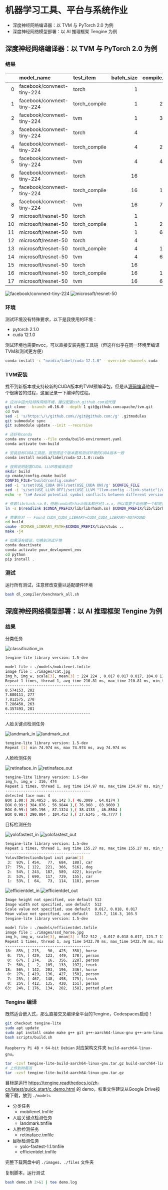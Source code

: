 # 机器学习工具、平台与系统作业

- 深度神经网络编译器：以 TVM 与 PyTorch 2.0 为例
- 深度神经网络模型部署：以 AI 推理框架 Tengine 为例

## 深度神经网络编译器：以 TVM 与 PyTorch 2.0 为例

### 结果

|    | model_name                 | test_item     |   batch_size |   compile_time_s |   infer_time_mean_ms |
|---:|:---------------------------|:--------------|-------------:|-----------------:|---------------------:|
|  0 | facebook/convnext-tiny-224 | torch         |            1 |        /       |              4.47948 |
|  1 | facebook/convnext-tiny-224 | torch_compile |            1 |          2.57027 |              3.45069 |
|  2 | facebook/convnext-tiny-224 | tvm           |            1 |         37.7127  |              4.57279 |
|  3 | facebook/convnext-tiny-224 | torch         |            4 |        /       |              4.4797  |
|  4 | facebook/convnext-tiny-224 | torch_compile |            4 |          2.05128 |              3.37868 |
|  5 | facebook/convnext-tiny-224 | tvm           |            4 |         43.3252  |             13.6116  |
|  6 | facebook/convnext-tiny-224 | torch         |           16 |        /       |              6.63025 |
|  7 | facebook/convnext-tiny-224 | torch_compile |           16 |          1.99523 |              4.62228 |
|  8 | facebook/convnext-tiny-224 | tvm           |           16 |         71.2845  |             53.154   |
|  9 | microsoft/resnet-50        | torch         |            1 |        /       |              5.51754 |
| 10 | microsoft/resnet-50        | torch_compile |            1 |          2.23461 |              3.12204 |
| 11 | microsoft/resnet-50        | tvm           |            1 |         62.4482  |              1.86983 |
| 12 | microsoft/resnet-50        | torch         |            4 |        /       |              5.56561 |
| 13 | microsoft/resnet-50        | torch_compile |            4 |          1.96603 |              3.04268 |
| 14 | microsoft/resnet-50        | tvm           |            4 |         66.6161  |              6.66447 |
| 15 | microsoft/resnet-50        | torch         |           16 |        /       |              5.58056 |
| 16 | microsoft/resnet-50        | torch_compile |           16 |          1.89306 |              4.17158 |
| 17 | microsoft/resnet-50        | tvm           |           16 |         66.1151  |              9.86793 |

![facebook/convnext-tiny-224](docs/facebook_convnext-tiny-224_infer_time.png)
![microsoft/resnet-50](docs/microsoft_resnet-50_infer_time.png)

### 环境

测试环境没有特殊要求，以下是我使用的环境：
- pytorch 2.1.0
- cuda 12.1.0

测试环境也需要nvcc，可以直接安装完整工具链（但这样似乎在同一环境里编译TVM和测试更方便）
```bash
conda install -c "nvidia/label/cuda-12.1.0" --override-channels cuda
```

### TVM安装

找不到新版本或支持较新的CUDA版本的TVM预编译包，但是从[源码编译](https://tvm.apache.org/docs/install/from_source.html)他是一个很痛苦的过程，这里记录一下编译的过程。

```bash
# 应对中国大陆特殊网络环境，建议配置ssh.github.com或代理
git clone --branch v0.16.0 --depth 1 git@github.com:apache/tvm.git
cd tvm
sed -i 's/https:\/\/github.com\//git@github.com:/g' .gitmodules
git submodule sync
git submodule update --init --recursive

# 还好有conda
conda env create --file conda/build-environment.yaml
conda activate tvm-build

# 安装目标CUDA工具链，我觉得这个版本要和测试环境的CUDA版本一致
conda install nvidia/label/cuda-12.1.0::cuda

# 按照说明配置CUDA、LLVM等编译选项
mkdir build
cp cmake/config.cmake build
CONFIG_FILE="build/config.cmake"
sed -i 's/set(USE_CUDA OFF)/set(USE_CUDA ON)/g' $CONFIG_FILE
sed -i 's/set(USE_LLVM OFF)/set(USE_LLVM "llvm-config --link-static")/g' $CONFIG_FILE
echo -e '\n# Avoid potential symbol conflicts between different versions LLVM used by TVM and PyTorch\nset(HIDE_PRIVATE_SYMBOLS ON)' >> $CONFIG_FILE

# 依赖librhash.so.0，但是conda的rhash版本都已经1.x.x，所以需要手动创建一个软链接，希望不会有问题
ln -s $(readlink $CONDA_PREFIX/lib/librhash.so) $CONDA_PREFIX/lib/librhash.so.0

# 需要应对 -- Found CUDA_CUDA_LIBRARY=CUDA_CUDA_LIBRARY-NOTFOUND
cd build
cmake -DCMAKE_LIBRARY_PATH=$CONDA_PREFIX/lib/stubs ..
make -j4

# 如果没有错误，切换到测试环境
conda deactivate
conda activate your_devlopment_env
cd python
pip install .
```

### 测试

运行所有测试，注意修改变量以适配硬件环境

```bash
bash dl_compiler/benchmark_all.sh
```

## 深度神经网络模型部署：以 AI 推理框架 Tengine 为例

### 结果

分类任务

![classification_in](docs/classification_in.jpg)
```bash
tengine-lite library version: 1.5-dev

model file : ./models/mobilenet.tmfile
image file : ./images/cat.jpg
img_h, img_w, scale[3], mean[3] : 224 224 , 0.017 0.017 0.017, 104.0 116.7 122.7
Repeat 1 times, thread 1, avg time 210.81 ms, max_time 210.81 ms, min_time 210.81 ms
--------------------------------------
8.574153, 282
7.880111, 277
7.812575, 278
7.286450, 263
6.357493, 281
--------------------------------------
```

人脸关键点检测任务

![landmark_in](docs/landmark_in.jpg)
![landmark_out](docs/landmark_out.jpg)
```bash
tengine-lite library version: 1.5-dev
Repeat [1] min 74.974 ms, max 74.974 ms, avg 74.974 ms
```

人脸检测任务

![retinaface_in](docs/retinaface_in.jpg)
![retinaface_out](docs/retinaface_out.jpg)
```bash
tengine-lite library version: 1.5-dev
img_h, img_w : 316, 474
Repeat 1 times, thread 1, avg time 154.97 ms, max_time 154.97 ms, min_time 154.97 ms
--------------------------------------
detected face num: 4
BOX 1.00:( 38.4053 , 86.142 ),( 46.3009 , 64.0174 )
BOX 0.99:( 384.076 , 56.9844 ),( 76.968 , 83.9609 )
BOX 0.99:( 169.196 , 87.1324 ),( 38.4133 , 46.8504 )
BOX 0.98:( 290.004 , 104.453 ),( 37.6345 , 46.7777 )
```

目标检测任务

![yolofastest_in](docs/yolofastest_in.jpg)
![yolofastest_out](docs/yolofastest_out.jpg)
```bash
tengine-lite library version: 1.5-dev
Repeat 1 times, thread 1, avg time 155.27 ms, max_time 155.27 ms, min_time 155.27 ms
--------------------------------------
Yolov3DetectionOutput init param[1]
 3:  93%, [ 454,   77,  684,  180], car
17:  75%, [ 122,  221,  366,  516], dog
 2:  54%, [ 243,  187,  589,  422], bicycle
 3:  53%, [ 690,  117,  729,  155], car
 1:  53%, [  64,   73,  114,  118], person
```

![efficientdet_in](docs/efficientdet_in.jpg)
![efficientdet_out](docs/efficientdet_out.jpg)
```bash
Image height not specified, use default 512
Image width not specified, use default  512
Scale value not specified, use default  0.017, 0.018, 0.017
Mean value not specified, use default   123.7, 116.3, 103.5
tengine-lite library version: 1.5-dev

model file : ./models/efficientdet.tmfile
image file : ./images/ssd_horse.jpg
img_h, img_w, scale[3], mean[3] : 512 512 , 0.017 0.018 0.017, 123.7 116.3 103.5
Repeat 1 times, thread 1, avg time 5432.70 ms, max_time 5432.70 ms, min_time 5432.70 ms
--------------------------------------
18:  85%, [ 215,   90,  425,  358], horse
 0:  71%, [ 429,  123,  449,  178], person
 0:  67%, [ 274,   16,  356,  228], person
 7:  56%, [   2,  105,  133,  197], truck
18:  56%, [ 142,  203,  196,  346], horse
 0:  27%, [ 419,  136,  427,  150], person
 7:  25%, [ 467,  148,  498,  175], truck
 0:  25%, [ 412,  135,  420,  151], person
63:  24%, [ 176,  134,  202,  158], potted plant
```

### Tengine 编译

既然适合嵌入式，那么直接交叉编译全平台的Tengine，Codespaces启动！

```bash
git checkout tengine-lite
sudo apt update
sudo apt install cmake make g++ git g++-aarch64-linux-gnu g++-arm-linux-gnueabihf
bash scripts/build.sh
```

`Raspberry Pi 4B + 64-bit Debian` 对应架构文件夹 `build-aarch64-linux-gnu`。

```bash
tar -czvf tengine-lite-build-aarch64-linux-gnu.tar.gz build-aarch64-linux-gnu
# 上传到树莓派
tar -xzvf tengine-lite-build-aarch64-linux-gnu.tar.gz
```

目标是运行 https://tengine.readthedocs.io/zh-cn/latest/quick_start/c_demo.html 的 demo，权重文件建议从Google Drive按需下载，放到 `./models`

- 分类任务
    - mobilenet.tmfile
- 人脸关键点检测任务
    - landmark.tmfile
- 人脸检测任务
    - retinaface.tmfile
- 目标检测任务
    - yolo-fastest-1.1.tmfile
    - efficientdet.tmfile

完整下载网盘中的 `./images`、`./files` 文件夹

复制脚本，运行测试
```bash
bash demo.sh 2>&1 | tee demo.log
```
